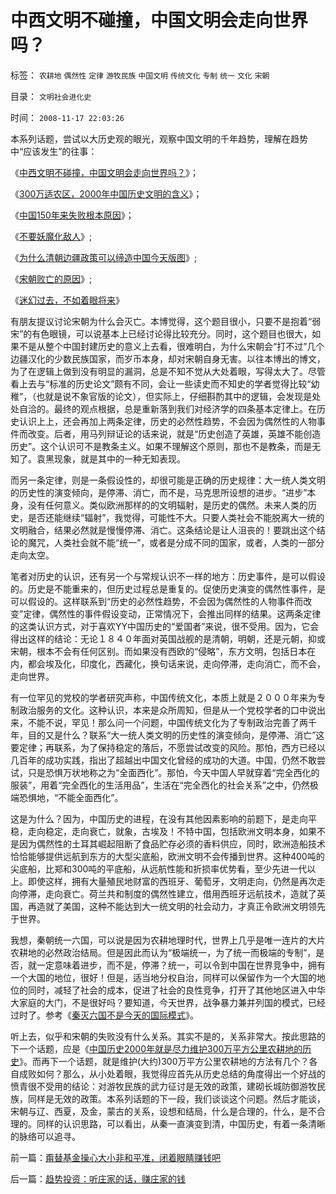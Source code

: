 # 中西文明不碰撞，中国文明会走向世界吗？

标签： `农耕地` `偶然性` `定律` `游牧民族` `中国文明` `传统文化` `专制` `统一` `文化` `宋朝` 

目录： `文明社会进化史`

时间： `2008-11-17 22:03:26`

本系列话题，尝试以大历史观的眼光，观察中国文明的千年趋势，理解在趋势中“应该发生”的往事：

《[中西文明不碰撞，中国文明会走向世界吗？](../../../2008/11/17/中西文明不碰撞，中国文明会走向世界吗？.md)》；

《[300万适农区，2000年中国历史文明的含义](../../../2008/11/20/300万适农区，2000年中国历史文明的含义.md)》；

《[中国150年来失败根本原因](../../../2008/11/24/中国150年来失败根本原因.md)》；

《[不要妖魔化敌人](../../../2008/11/27/血的教训：不要妖魔化敌人.md)》;

《[为什么清朝边疆政策可以缔造中国今天版图](../../../2008/11/28/为什么清朝边疆政策可以缔造中国今天版图.md)》;

《[宋朝败亡的原因](../../../2008/11/30/简析宋朝败亡的原因.md)》;

《[迷幻过去，不如着眼将来](../../../2008/12/9/以客观平和的心态看历史，takeiteasy.md)》

有朋友提议讨论宋朝为什么会灭亡。本博觉得，这个题目很小，只要不是抱着“弱宋”的有色眼镜，可以说基本上已经讨论得比较充分。同时，这个题目也很大，如果不是从整个中国封建历史的意义上去看，很难明白，为什么宋朝会“打不过”几个边疆汉化的少数民族国家，而岁币本身，却对宋朝自身无害。以往本博出的博文，为了在逻辑上做到没有明显的漏洞，总是不知不觉从大处着眼，写得太大了。尽管看上去与“标准的历史论文”颇有不同，会让一些读史而不知史的学者觉得比较“幼稚”，（也就是说不象官版的论文），但实际上，仔细斟酌其中的逻辑，会发现是处处自洽的。最终的观点根据，总是重新落到我们对经济学的四条基本定律上。在历史认识上上，还会再加上两条定律，历史的必然性趋势，不会因为偶然性的人物事件而改变。后者，用马列辩证论的话来说，就是“历史创造了英雄，英雄不能创造历史”。这个认识可不是教条主义。如果不理解这个原则，那也不是教条，而是无知了。袁黑现象，就是其中的一种无知表现。

而另一条定律，则是一条假设性的，却很可能是正确的历史规律：大一统人类文明的历史性的演变倾向，是停滞、消亡，而不是，马克思所设想的进步。“进步”本身，没有任何意义。类似欧洲那样的的文明辐射，是历史的偶然。未来人类的历史，是否还能继续“辐射”，我觉得，可能性不大。只要人类社会不能脱离大一统的文明融合，结果必然就是慢慢停滞、消亡。这条结论是让人沮丧的！要跳出这个结论的魔咒，人类社会就不能“统一”，或者是分成不同的国家，或者，人类的一部分走向太空。

笔者对历史的认识，还有另一个与常规认识不一样的地方：历史事件，是可以假设的。历史是不能重来的，但历史过程总是重复的。促使历史演变的偶然性事件，是可以假设的。这样联系到“历史的必然性趋势，不会因为偶然性的人物事件而改变”定律，偶然性的事件假设变动，正常情况下，会推出同样的结果。这两条定律的这类认识方式，对于喜欢YY中国历史的“爱国者”来说，很不受用。因为，它会得出这样的结论：无论１８４０年面对英国战舰的是清朝，明朝，还是元朝，抑或宋朝，根本不会有任何区别。而如果没有西欧的“侵略”，东方文明，包括日本在内，都会埃及化，印度化，西藏化，换句话来说，走向停滞，走向消亡，而不会，走向世界。

有一位罕见的党校的学者研究声称，中国传统文化，本质上就是２０００年来为专制政治服务的文化。这种认识，本来是众所周知，但是从一个党校学者的口中说出来，不能不说，罕见！那么问一个问题，中国传统文化为了专制政治完善了两千年，目的又是什么？联系“大一统人类文明的历史性的演变倾向，是停滞、消亡”这要定律；再联系，为了保持稳定的落后，不愿尝试改变的风险。那怕，西方已经以几百年的成功实践，指出了超越出中国文化曾经的成功的大道。中国，仍然不敢尝试，只是恐惧万状地称之为“全面西化”。那怕，今天中国人早就穿着“完全西化的服装”，用着“完全西化的生活用品”，生活在“完全西化的社会关系”之中，仍然极端恐惧地，“不能全面西化”。

这是为什么？因为，中国历史的进程，在没有其他因素影响的前题下，是走向平稳，走向稳定，走向衰亡，就象，古埃及！不特中国，包括欧洲文明本身，如果不是因为偶然性的土耳其崛起阻断了食品贮存必须的香料供应，同时，欧洲造船技术恰恰能够提供远航到东方的大型尖底船，欧洲文明不会传播到世界。这种400吨的尖底船，比郑和300吨的平底船，从远航性能和折损率优势看，至少先进一代以上。即使这样，拥有大量殖民地财富的西班牙、葡萄牙，文明走向，仍然是再次走向停滞，走向衰亡。荷兰共和制度的偶然性建立，借用西班牙远航技术，造就了英国，再造就了美国，这种不能达到大一统文明的社会动力，才真正令欧洲文明领先于世界。

我想，秦朝统一六国，可以说是因为农耕地理时代，世界上几乎是唯一连片的大片农耕地的必然政治结局。但是因此而认为“极端统一，为了统一而极端的专制”，是否，就一定意味着进步，而不是，停滞？统一，可以令到中国在世界竞争中，拥有一个大国的地位，很好！但是，适当地分权自治，同样可以保留作为一个大国的地位的同时，减轻了社会的成本，促进了社会的良性竞争，打开了其他地区进入中华大家庭的大门，不是很好吗？要知道，今天世界，战争暴力兼并列国的模式，已经过时了。参考《[秦灭六国不是今天的国际模式](../../../2008/9/12/战国与秦灭六国并非今天适用的政治模式.md)》。

听上去，似乎和宋朝的失败没有什么关系。其实不是的，关系非常大。按此思路的下一个话题，应是《[中国历史2000年就是尽力维护300万平方公里农耕地的历史](../../../2008/11/20/300万适农区，2000年中国历史文明的含义.md)》。而再下一个话题，就是维护(大约)300万平方公里农耕地的方法有几个？各自成败如何？那么，从小处着眼，我觉得应首先从历史总结的角度得出一个好战的愤青很不受用的结论：对游牧民族的武力征讨是无效的政策，建砌长城防御游牧民族，同样是无效的政策。本系列话题的下一段，我们谈谈这个问题。然后才能谈，宋朝与辽、西夏，及金，蒙古的关系，设想和结局，什么是合理的，什么，是不合理的。同样的认识思路，可以看出，从秦一直演变到清，中国历史，有着一条清晰的脉络可以追寻。



前一篇：[甭替基金操心大小非和平准，闭着眼睛赚钱吧](../../../2008/11/17/甭替基金操心大小非和平准，闭着眼睛赚钱吧.md)

后一篇：[趋势投资：听庄家的话，赚庄家的钱](../../../2008/11/18/趋势投资：听庄家的话，赚庄家的钱.md)
